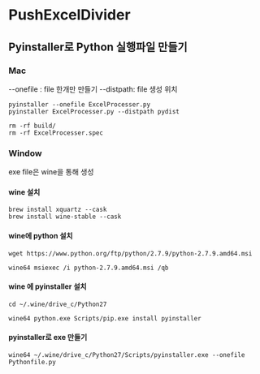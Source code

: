 # PushExcelDivider

## Pyinstaller로 Python 실행파일 만들기

### Mac

--onefile : file 한개만 만들기
--distpath: file 생성 위치

```
pyinstaller --onefile ExcelProcesser.py
pyinstaller ExcelProcesser.py --distpath pydist

rm -rf build/
rm -rf ExcelProcesser.spec
```

### Window

exe file은 wine을 통해 생성 

#### wine 설치

```
brew install xquartz --cask
brew install wine-stable --cask
```

#### wine에 python 설치 

```
wget https://www.python.org/ftp/python/2.7.9/python-2.7.9.amd64.msi

wine64 msiexec /i python-2.7.9.amd64.msi /qb
```

#### wine 에 pyinstaller 설치 

```
cd ~/.wine/drive_c/Python27

wine64 python.exe Scripts/pip.exe install pyinstaller
```

#### pyinstaller로 exe 만들기 

```
wine64 ~/.wine/drive_c/Python27/Scripts/pyinstaller.exe --onefile Pythonfile.py
```